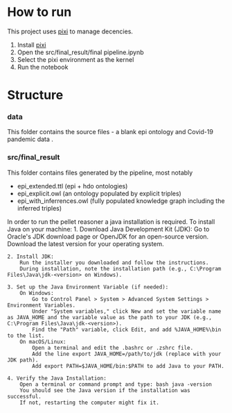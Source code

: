 # How to run

This project uses [pixi](https://pixi.sh/) to manage decencies.

1. Install [pixi](https://pixi.sh/)
2. Open the src/final_result/final pipeline.ipynb
3. Select the pixi environment as the kernel
4. Run the notebook

# Structure

### data

This folder contains the source files - a blank epi ontology and Covid-19 pandemic data .

### src/final_result

This folder contains files generated by the pipeline, most notably 
- epi_extended.ttl (epi + hdo ontologies)
- epi_explicit.owl (an ontology populated by explicit triples)
- epi_with_inferrences.owl (fully populated knowledge graph including the inferred triples)

In order to run the pellet reasoner a java installation is required. 
To install Java on your machine:
    1. Download Java Development Kit (JDK):
        Go to Oracle's JDK download page or OpenJDK for an open-source version.
        Download the latest version for your operating system.

    2. Install JDK:
        Run the installer you downloaded and follow the instructions.
        During installation, note the installation path (e.g., C:\Program Files\Java\jdk-<version> on Windows).

    3. Set up the Java Environment Variable (if needed):
        On Windows:
            Go to Control Panel > System > Advanced System Settings > Environment Variables.
            Under "System variables," click New and set the variable name as JAVA_HOME and the variable value as the path to your JDK (e.g., C:\Program Files\Java\jdk-<version>).
            Find the "Path" variable, click Edit, and add %JAVA_HOME%\bin to the list.
        On macOS/Linux:
            Open a terminal and edit the .bashrc or .zshrc file.
            Add the line export JAVA_HOME=/path/to/jdk (replace with your JDK path).
            Add export PATH=$JAVA_HOME/bin:$PATH to add Java to your PATH.

    4. Verify the Java Installation:
        Open a terminal or command prompt and type: bash java -version
        You should see the Java version if the installation was successful.
        If not, restarting the computer might fix it.